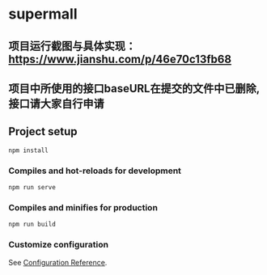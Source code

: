# supermall
## 项目运行截图与具体实现：https://www.jianshu.com/p/46e70c13fb68
## 项目中所使用的接口baseURL在提交的文件中已删除,接口请大家自行申请

## Project setup
```
npm install
```

### Compiles and hot-reloads for development
```
npm run serve
```

### Compiles and minifies for production
```
npm run build
```

### Customize configuration
See [Configuration Reference](https://cli.vuejs.org/config/).

